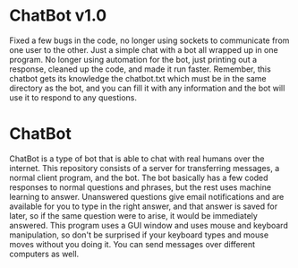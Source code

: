 # ChatBot v1.0
Fixed a few bugs in the code, no longer using sockets to communicate from one user to the other. Just a simple chat with a bot all wrapped up in one program. No longer using automation for the bot, just printing out a response, cleaned up the code, and made it run faster. Remember, this chatbot gets its knowledge the chatbot.txt which must be in the same directory as the bot, and you can fill it with any information and the bot will use it to respond to any questions. 

# ChatBot
ChatBot is a type of bot that is able to chat with real humans over the internet. This repository consists of a server for transferring messages, a normal client program, and the bot. The bot basically has a few coded responses to normal questions and phrases, but the rest uses machine learning to answer. Unanswered questions give email notifications and are available for you to type in the right answer, and that answer is saved for later, so if the same question were to arise, it would be immediately answered. This program uses a GUI window and uses mouse and keyboard manipulation, so don't be surprised if your keyboard types and mouse moves without you doing it. You can send messages over different computers as well.
